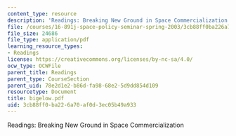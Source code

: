 ```yaml
---
content_type: resource
description: 'Readings: Breaking New Ground in Space Commercialization'
file: /courses/16-891j-space-policy-seminar-spring-2003/3cb88ff0ba226a70af0d3ec05b49a933_bigelow.pdf
file_size: 24686
file_type: application/pdf
learning_resource_types:
- Readings
license: https://creativecommons.org/licenses/by-nc-sa/4.0/
ocw_type: OCWFile
parent_title: Readings
parent_type: CourseSection
parent_uid: 78e2d1e2-b86d-fa98-68e2-5d9dd854d109
resourcetype: Document
title: bigelow.pdf
uid: 3cb88ff0-ba22-6a70-af0d-3ec05b49a933
---
```

Readings: Breaking New Ground in Space Commercialization